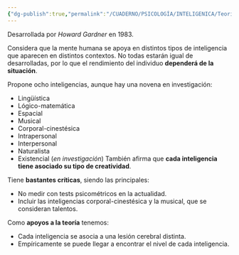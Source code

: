 ```yaml
---
{"dg-publish":true,"permalink":"/CUADERNO/PSICOLOGÍA/INTELIGENICA/Teoría de las inteligencias múltiples/"}
---
```


Desarrollada por *Howard Gardner* en 1983.

Considera que la mente humana se apoya en distintos tipos de inteligencia que aparecen en distintos contextos. No todas estarán igual de desarrolladas, por lo que el rendimiento del individuo **dependerá de la situación**.

Propone ocho inteligencias, aunque hay una novena en investigación:
- Lingüística
- Lógico-matemática
- Espacial
- Musical
- Corporal-cinestésica
- Intrapersonal
- Interpersonal
- Naturalista
- Existencial (*en investigación*)
También afirma que **cada inteligencia tiene asociado su tipo de creatividad**.

Tiene **bastantes críticas**, siendo las principales:
- No medir con tests psicométricos en la actualidad.
- Incluir las inteligencias corporal-cinestésica y la musical, que se consideran talentos.

Como **apoyos a la teoría** tenemos:
- Cada inteligencia se asocia a una lesión cerebral distinta.
- Empíricamente se puede llegar a encontrar el nivel de cada inteligencia.